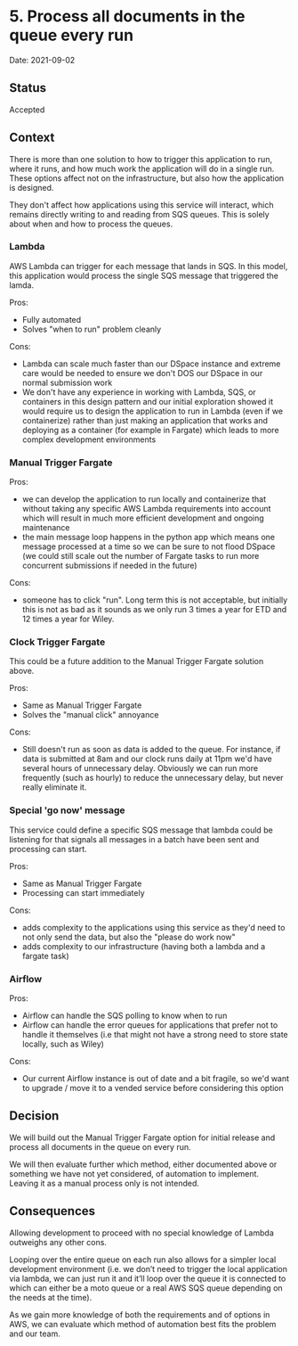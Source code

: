 # 5. Process all documents in the queue every run

Date: 2021-09-02

## Status

Accepted

## Context

There is more than one solution to how to trigger this application to run, where it runs, and how much work the
application will do in a single run. These options affect not on the infrastructure, but also how the application is
designed.

They don't affect how applications using this service will interact, which remains directly writing to and reading from
SQS queues. This is solely about when and how to process the queues.

### Lambda

AWS Lambda can trigger for each message that lands in SQS. In this model, this application would process the single SQS
message that triggered the lamda.

Pros:

- Fully automated
- Solves "when to run" problem cleanly

Cons:

- Lambda can scale much faster than our DSpace instance and extreme care would be needed to ensure we don't DOS our
  DSpace in our normal submission work
- We don't have any experience in working with Lambda, SQS, or containers in this design pattern and our initial
  exploration showed it would require us to design the application to run in Lambda (even if we containerize) rather
  than just making an application that works and deploying as a container (for example in Fargate) which leads to more
  complex development environments

### Manual Trigger Fargate

Pros:

- we can develop the application to run locally and containerize that without taking any specific AWS Lambda
  requirements into account which will result in much more efficient development and ongoing maintenance
- the main message loop happens in the python app which means one message processed at a time so we can be sure to not
  flood DSpace (we could still scale out the number of Fargate tasks to run more concurrent submissions if needed in
  the future)

Cons:

- someone has to click "run". Long term this is not acceptable, but initially this is not as bad as it sounds as we only
  run 3 times a year for ETD and 12 times a year for Wiley.

### Clock Trigger Fargate

This could be a future addition to the Manual Trigger Fargate solution above.

Pros:

- Same as Manual Trigger Fargate
- Solves the "manual click" annoyance

Cons:

- Still doesn't run as soon as data is added to the queue. For instance, if data is submitted at 8am and our clock runs
  daily at 11pm we'd have several hours of unnecessary delay. Obviously we can run more frequently (such as hourly) to
  reduce the unnecessary delay, but never really eliminate it.

### Special 'go now' message

This service could define a specific SQS message that lambda could be listening for that signals all messages in a batch
have been sent and processing can start.

Pros:

- Same as Manual Trigger Fargate
- Processing can start immediately

Cons:

- adds complexity to the applications using this service as they'd need to not only send the data, but also the
  "please do work now"
- adds complexity to our infrastructure (having both a lambda and a fargate task)

### Airflow

Pros:

- Airflow can handle the SQS polling to know when to run
- Airflow can handle the error queues for applications that prefer not to handle it themselves (i.e that might not
  have a strong need to store state locally, such as Wiley)

Cons:

- Our current Airflow instance is out of date and a bit fragile, so we'd want to upgrade / move it to a vended service
  before considering this option

## Decision

We will build out the Manual Trigger Fargate option for initial release and process all documents in the queue on every
run.

We will then evaluate further which method, either documented above or something we have not yet considered, of
automation to implement. Leaving it as a manual process only is not intended.

## Consequences

Allowing development to proceed with no special knowledge of Lambda outweighs any other cons.

Looping over the entire queue on each run also allows for a simpler local development environment (i.e. we don’t need to
trigger the local application via lambda, we can just run it and it’ll loop over the queue it is connected to which can
either be a moto queue or a real AWS SQS queue depending on the needs at the time).

As we gain more knowledge of both the requirements and of options in AWS, we can evaluate which method of automation
best fits the problem and our team.
